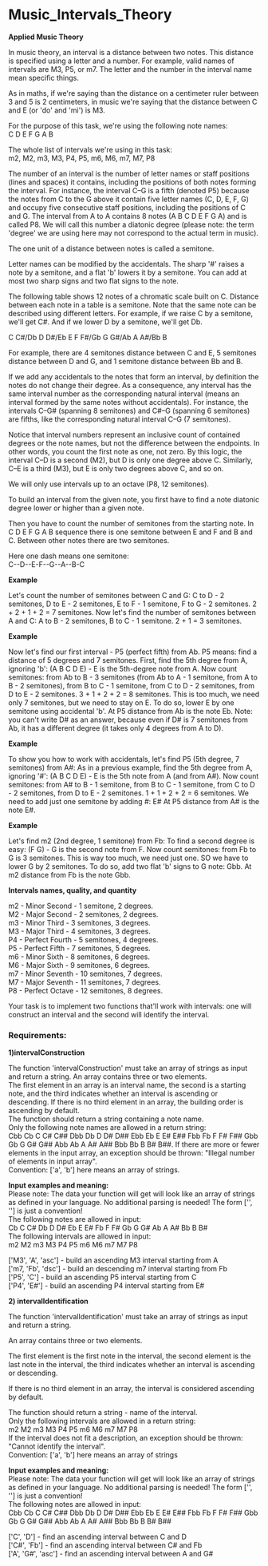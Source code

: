 # Music_Intervals_Theory
  **Applied Music Theory**
  
  In music theory, an interval is a distance between two notes. This distance is specified using a letter and a number. For example, valid names of intervals are M3, P5, or m7. The letter and the number in the interval name mean specific things.  

As in maths, if we're saying than the distance on a centimeter ruler between 3 and 5 is 2 centimeters, in music we're saying that the distance between C and E (or 'do' and 'mi') is M3.  

For the purpose of this task, we're using the following note names:  
C D E F G A B       

The whole list of intervals we're using in this task:  
m2, M2, m3, M3, P4, P5, m6, M6, m7, M7, P8  

The number of an interval is the number of letter names or staff positions (lines and spaces) it contains, including the positions of both notes forming the interval. For instance, the interval C–G is a fifth (denoted P5) because the notes from C to the G above it contain five letter names (C, D, E, F, G) and occupy five consecutive staff positions, including the positions of C and G. The interval from A to A contains 8 notes (A B C D E F G A) and is called P8. We will call this number a diatonic degree (please note: the term 'degree' we are using here may not correspond to the actual term in music).  

The one unit of a distance between notes is called a semitone.  

Letter names can be modified by the accidentals. The sharp '#' raises a note by a semitone, and a flat 'b' lowers it by a semitone. You can add at most two sharp signs and two flat signs to the note.  

The following table shows 12 notes of a chromatic scale built on C. Distance between each note in a table is a semitone. Note that the same note can be described using different letters. For example, if we raise C by a semitone, we'll get C#. And if we lower D by a semitone, we'll get Db.  

C C#/Db D D#/Eb E F F#/Gb G G#/Ab A A#/Bb B  

For example, there are 4 semitones distance between C and E, 5 semitones distance between D and G, and 1 semitone distance between Bb and B.  

If we add any accidentals to the notes that form an interval, by definition the notes do not change their degree. As a consequence, any interval has the same interval number as the corresponding natural interval (means an interval formed by the same notes without accidentals). For instance, the intervals C–G# (spanning 8 semitones) and C#–G (spanning 6 semitones) are fifths, like the corresponding natural interval C–G (7 semitones).  

Notice that interval numbers represent an inclusive count of contained degrees or the note names, but not the difference between the endpoints. In other words, you count the first note as one, not zero. By this logic, the interval C–D is a second (M2), but D is only one degree above C. Similarly, C–E is a third (M3), but E is only two degrees above C, and so on.  

We will only use intervals up to an octave (P8, 12 semitones).  

To build an interval from the given note, you first have to find a note diatonic degree lower or higher than a given note.  

Then you have to count the number of semitones from the starting note. In C D E F G A B sequence there is one semitone between E and F and B and C. Between other notes there are two semitones.  

Here one dash means one semitone:  
C--D--E-F--G--A--B-C  

**Example**  

Let's count the number of semitones between C and G: C to D - 2 semitones, D to E - 2 semitones, E to F - 1 semitone, F to G - 2 semitones. 2 + 2 + 1 + 2 = 7 semitones.
Now let's find the number of semitones between A and C: A to B - 2 semitones, B to C - 1 semitone. 2 + 1 = 3 semitones.

**Example**

Now let's find our first interval - P5 (perfect fifth) from Ab. P5 means: find a distance of 5 degrees and 7 semitones.
First, find the 5th degree from A, ignoring 'b':
(A B C D E) - E is the 5th-degree note from A.
Now count semitones: from Ab to B - 3 semitones (from Ab to A - 1 semitone, from A to B - 2 semitones), from B to C - 1 semitone, from C to D - 2 semitones, from D to E - 2 semitones. 3 + 1 + 2 + 2 = 8 semitones. This is too much, we need only 7 semitones, but we need to stay on E. To do so, lower E by one semitone using accidental 'b'.
At P5 distance from Ab is the note Eb.
Note: you can't write D# as an answer, because even if D# is 7 semitones from Ab, it has a different degree (it takes only 4 degrees from A to D).

**Example**

To show you how to work with accidentals, let's find P5 (5th degree, 7 semitones) from A#:
As in a previous example, find the 5th degree from A, ignoring '#':
(A B C D E) - E is the 5th note from A (and from A#).
Now count semitones: from A# to B - 1 semitone, from B to C - 1 semitone, from C to D - 2 semitones, from D to E - 2 semitones. 1 + 1 + 2 + 2 = 6 semitones. We need to add just one semitone by adding #: E#
At P5 distance from A# is the note E#.

**Example**

Let's find m2 (2nd degree, 1 semitone) from Fb: To find a second degree is easy: (F G) - G is the second note from F.
Now count semitones: from Fb to G is 3 semitones. This is way too much, we need just one. SO we have to lower G by 2 semitones. To do so, add two flat 'b' signs to G note: Gbb.
At m2 distance from Fb is the note Gbb.

**Intervals names, quality, and quantity**

m2 - Minor Second - 1 semitone, 2 degrees.   
M2 - Major Second - 2 semitones, 2 degrees.   
m3 - Minor Third - 3 semitones, 3 degrees.   
M3 - Major Third - 4 semitones, 3 degrees.   
P4 - Perfect Fourth - 5 semitones, 4 degrees.   
P5 - Perfect Fifth - 7 semitones, 5 degrees.   
m6 - Minor Sixth - 8 semitones, 6 degrees.   
M6 - Major Sixth - 9 semitones, 6 degrees.   
m7 - Minor Seventh - 10 semitones, 7 degrees.     
M7 - Major Seventh - 11 semitones, 7 degrees.   
P8 - Perfect Octave - 12 semitones, 8 degrees.   

Your task is to implement two functions that'll work with intervals: one will construct an interval and the second will identify the interval.  

### Requirements:
**1)intervalConstruction**

The function 'intervalConstruction' must take an array of strings as input and return a string.
An array contains three or two elements.  
The first element in an array is an interval name, the second is a starting note, and the third indicates whether an interval is ascending or descending.
If there is no third element in an array, the building order is ascending by default.  
The function should return a string containing a note name.  
Only the following note names are allowed in a return string:  
Cbb Cb C C# C## Dbb Db D D# D## Ebb Eb E E# E## Fbb Fb F F# F## Gbb Gb G G# G## Abb Ab A A# A## Bbb Bb B B# B##. 
If there are more or fewer elements in the input array, an exception should be thrown: "Illegal number of elements in input array".   
Convention: ['a', 'b'] here means an array of strings. 

**Input examples and meaning:**  
Please note: The data your function will get will look like an array of strings as defined in your language. No additional parsing is needed! The form ['', ''] is just a convention!  
The following notes are allowed in input:  
Cb C C# Db D D# Eb E E# Fb F F# Gb G G# Ab A A# Bb B B#  
The following intervals are allowed in input:  
m2 M2 m3 M3 P4 P5 m6 M6 m7 M7 P8  

['M3', 'A', 'asc'] - build an ascending M3 interval starting from A  
['m7, 'Fb', 'dsc'] - build an descending m7 interval starting from Fb  
['P5', 'C'] - build an ascending P5 interval starting from C  
['P4', 'E#'] - build an ascending P4 interval starting from E#  

**2) intervalIdentification**

The function 'intervalIdentification' must take an array of strings as input and return a string.

An array contains three or two elements.  

The first element is the first note in the interval, the second element is the last note in the interval, the third indicates whether an interval is ascending or descending.  

If there is no third element in an array, the interval is considered ascending by default.  

The function should return a string - name of the interval.    
Only the following intervals are allowed in a return string:  
m2 M2 m3 M3 P4 P5 m6 M6 m7 M7 P8  
If the interval does not fit a description, an exception should be thrown: "Cannot identify the interval".  
Convention: ['a', 'b'] here means an array of strings  

**Input examples and meaning:**    
Please note: The data your function will get will look like an array of strings as defined in your language. No additional parsing is needed! The form ['', ''] is just a convention!  
The following notes are allowed in input:  
Cbb Cb C C# C## Dbb Db D D# D## Ebb Eb E E# E## Fbb Fb F F# F## Gbb Gb G G# G## Abb Ab A A# A## Bbb Bb B B# B##  

['C', 'D'] - find an ascending interval between C and D  
['C#', 'Fb'] - find an ascending interval between C# and Fb  
['A', 'G#', 'asc'] - find an ascending interval between A and G#  
